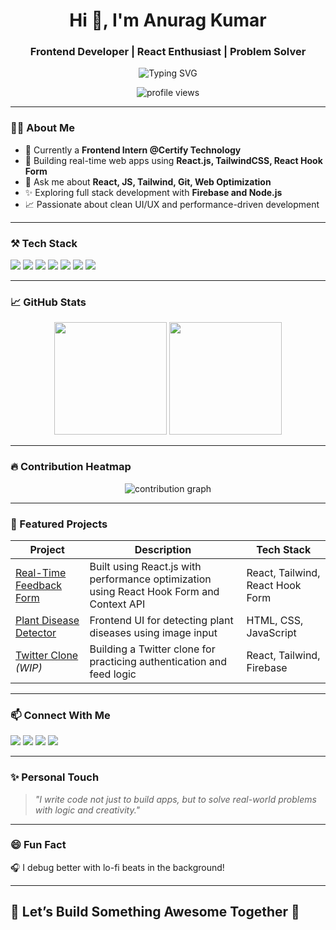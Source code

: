 <h1 align="center">Hi 👋, I'm Anurag Kumar</h1>
<h3 align="center">Frontend Developer | React Enthusiast | Problem Solver</h3>

<p align="center">
  <img src="https://readme-typing-svg.demolab.com?font=Fira+Code&weight=500&pause=1000&color=00FFEF&width=435&lines=Turning+Ideas+into+Code...;Frontend+Developer+%7C+React+%7C+JS+%7C+Tailwind;Open+Source+%7C+Intern+%7C+Tech+Explorer" alt="Typing SVG" />
</p>

<p align="center">
  <img src="https://komarev.com/ghpvc/?username=AnuragShikharChaturvedi-new&label=Profile%20views&color=0e75b6&style=flat" alt="profile views" />
</p>

---

### 🧑‍💻 About Me
- 🌱 Currently a **Frontend Intern @Certify Technology**
- 🔭 Building real-time web apps using **React.js, TailwindCSS, React Hook Form**
- 💬 Ask me about **React, JS, Tailwind, Git, Web Optimization**
- ✨ Exploring full stack development with **Firebase and Node.js**
- 📈 Passionate about clean UI/UX and performance-driven development

---

### ⚒️ Tech Stack
<p align="left">
  <img src="https://img.shields.io/badge/JavaScript-F7DF1E?style=flat&logo=javascript&logoColor=black" />
  <img src="https://img.shields.io/badge/React-20232A?style=flat&logo=react&logoColor=61DAFB" />
  <img src="https://img.shields.io/badge/TailwindCSS-38B2AC?style=flat&logo=tailwind-css&logoColor=white" />
  <img src="https://img.shields.io/badge/HTML5-E34F26?style=flat&logo=html5&logoColor=white" />
  <img src="https://img.shields.io/badge/CSS3-1572B6?style=flat&logo=css3&logoColor=white" />
  <img src="https://img.shields.io/badge/C++-00599C?style=flat&logo=c%2B%2B&logoColor=white" />
  <img src="https://img.shields.io/badge/Git-F05032?style=flat&logo=git&logoColor=white" />
</p>

---

### 📈 GitHub Stats
<p align="center">
  <img src="https://github-readme-stats.vercel.app/api?username=AnuragShikharChaturvedi-new&show_icons=true&theme=radical" height="180px" />
  <img src="https://github-readme-streak-stats.herokuapp.com?user=AnuragShikharChaturvedi-new&theme=radical&date_format=M%20j%5B%2C%20Y%5D" height="180px" />
</p>

---

### 🔥 Contribution Heatmap
<p align="center">
  <img src="https://github-readme-activity-graph.vercel.app/graph?username=AnuragShikharChaturvedi-new&theme=dracula" alt="contribution graph"/>
</p>

---

### 🚀 Featured Projects

| Project | Description | Tech Stack |
|--------|-------------|------------|
| [Real-Time Feedback Form](https://github.com/AnuragShikharChaturvedi-new/real-time-feedback-form) | Built using React.js with performance optimization using React Hook Form and Context API | React, Tailwind, React Hook Form |
| [Plant Disease Detector](https://github.com/AnuragShikharChaturvedi-new/plant-disease-detector) | Frontend UI for detecting plant diseases using image input | HTML, CSS, JavaScript |
| [Twitter Clone](https://github.com/AnuragShikharChaturvedi-new/twitter-clone) *(WIP)* | Building a Twitter clone for practicing authentication and feed logic | React, Tailwind, Firebase |

---

### 📫 Connect With Me

<p align="left">
  <a href="https://www.linkedin.com/in/anurag-kumar-8b5a43259/" target="_blank"><img src="https://img.shields.io/badge/LinkedIn-0A66C2?style=flat&logo=linkedin&logoColor=white"/></a>
  <a href="https://github.com/AnuragShikharChaturvedi-new" target="_blank"><img src="https://img.shields.io/badge/GitHub-181717?style=flat&logo=github&logoColor=white"/></a>
  <a href="https://leetcode.com/YOUR_LEETCODE_ID/" target="_blank"><img src="https://img.shields.io/badge/LeetCode-FFA116?style=flat&logo=LeetCode&logoColor=black"/></a>
  <a href="mailto:anurag@example.com"><img src="https://img.shields.io/badge/Gmail-D14836?style=flat&logo=gmail&logoColor=white"/></a>
</p>

---

### ✨ Personal Touch
> *"I write code not just to build apps, but to solve real-world problems with logic and creativity."*

---

### 😄 Fun Fact
🎧 I debug better with lo-fi beats in the background!

---

## 📌 Let’s Build Something Awesome Together 🚀

